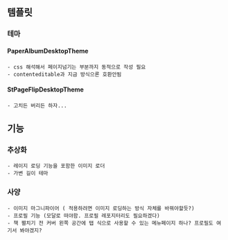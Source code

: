 ## 템플릿
### 테마
#### PaperAlbumDesktopTheme 
    - css 해석해서 페이지넘기는 부분까지 동적으로 작성 필요
    - contenteditable과 지금 방식으론 호환안됨
#### StPageFlipDesktopTheme
    - 고치든 버리든 하자...
## 기능
### 추상화
    - 레이지 로딩 기능을 포함한 이미지 로더
    - 가변 길이 테마 

### 사양
    - 이미지 마그니파이어 ( 적용하려면 이미지 로딩하는 방식 자체를 바꿔야할듯?)
    - 프로필 기능 (모달로 떠야함. 프로필 레포지터리도 필요하겠다)
    - 책 펼치기 전 커버 왼쪽 공간에 탭 식으로 사용할 수 있는 메뉴페이지 하나? 프로필도 여기서 봐야겠지?
### 
